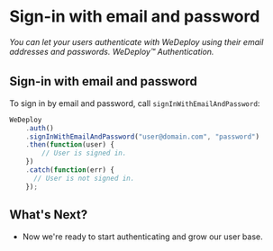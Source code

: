 # Sign-in with email and password

###### You can let your users authenticate with WeDeploy using their email addresses and passwords. *WeDeploy™ Authentication*.

<!-- <article id="sign-in"> -->

## Sign-in with email and password

To sign in by email and password, call `signInWithEmailAndPassword`:


```js
WeDeploy
	.auth()
	.signInWithEmailAndPassword("user@domain.com", "password")
	.then(function(user) {
		// User is signed in.
	})
	.catch(function(err) {  
	  // User is not signed in.
	});
```

<!-- </article> -->

## What's Next?

* Now we're ready to start authenticating and grow our user base.
